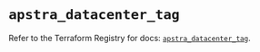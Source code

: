 # `apstra_datacenter_tag`

Refer to the Terraform Registry for docs: [`apstra_datacenter_tag`](https://registry.terraform.io/providers/juniper/apstra/0.94.0/docs/resources/datacenter_tag).
